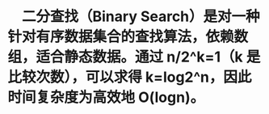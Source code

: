 #  二分查找（Binary Search）是对一种针对有序数据集合的查找算法，依赖数组，适合静态数据。通过 n/2^k=1（k 是比较次数），可以求得 k=log2^n，因此时间复杂度为高效地 O(logn)。